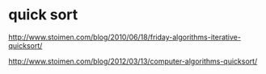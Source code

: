 # quick sort  

http://www.stoimen.com/blog/2010/06/18/friday-algorithms-iterative-quicksort/  

http://www.stoimen.com/blog/2012/03/13/computer-algorithms-quicksort/  



